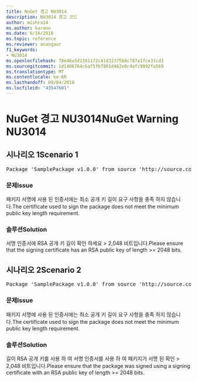```yaml
---
title: NuGet 경고 NU3014
description: NU3014 경고 코드
author: mishra14
ms.author: karann
ms.date: 8/16/2018
ms.topic: reference
ms.reviewer: anangaur
f1_keywords:
- NU3014
ms.openlocfilehash: 78e48a5d1381172c41d32375b8c787a17ce31cd3
ms.sourcegitcommit: 1d1406764c6af5fb7801d462e0c4afc9092fa569
ms.translationtype: MT
ms.contentlocale: ko-KR
ms.lasthandoff: 09/04/2018
ms.locfileid: "43547601"
---
```

# <a name="nuget-warning-nu3014"></a><span data-ttu-id="e4158-103">NuGet 경고 NU3014</span><span class="sxs-lookup"><span data-stu-id="e4158-103">NuGet Warning NU3014</span></span>

## <a name="scenario-1"></a><span data-ttu-id="e4158-104">시나리오 1</span><span class="sxs-lookup"><span data-stu-id="e4158-104">Scenario 1</span></span>

<pre>Package 'SamplePackage v1.0.0' from source 'http://source.com/index.json': The signing certificate does not meet a minimum public key length requirement.</pre>

### <a name="issue"></a><span data-ttu-id="e4158-105">문제</span><span class="sxs-lookup"><span data-stu-id="e4158-105">Issue</span></span>

<span data-ttu-id="e4158-106">패키지 서명에 사용 된 인증서에는 최소 공개 키 길이 요구 사항을 충족 하지 않습니다.</span><span class="sxs-lookup"><span data-stu-id="e4158-106">The certificate used to sign the package does not meet the minimum public key length requirement.</span></span>


### <a name="solution"></a><span data-ttu-id="e4158-107">솔루션</span><span class="sxs-lookup"><span data-stu-id="e4158-107">Solution</span></span>

<span data-ttu-id="e4158-108">서명 인증서에 RSA 공개 키 길이 확인 하세요 > 2,048 비트입니다.</span><span class="sxs-lookup"><span data-stu-id="e4158-108">Please ensure that the signing certificate has an RSA public key of length >= 2048 bits.</span></span>



## <a name="scenario-2"></a><span data-ttu-id="e4158-109">시나리오 2</span><span class="sxs-lookup"><span data-stu-id="e4158-109">Scenario 2</span></span>

<pre>Package 'SamplePackage v1.0.0' from source 'http://source.com/index.json': The primary signature's certificate does not meet a minimum public key length requirement.</pre>

### <a name="issue"></a><span data-ttu-id="e4158-110">문제</span><span class="sxs-lookup"><span data-stu-id="e4158-110">Issue</span></span>

<span data-ttu-id="e4158-111">패키지 서명에 사용 된 인증서에는 최소 공개 키 길이 요구 사항을 충족 하지 않습니다.</span><span class="sxs-lookup"><span data-stu-id="e4158-111">The certificate used to sign the package does not meet the minimum public key length requirement.</span></span>


### <a name="solution"></a><span data-ttu-id="e4158-112">솔루션</span><span class="sxs-lookup"><span data-stu-id="e4158-112">Solution</span></span>

<span data-ttu-id="e4158-113">길이 RSA 공개 키를 사용 하 여 서명 인증서를 사용 하 여 패키지가 서명 된 확인 > 2,048 비트입니다.</span><span class="sxs-lookup"><span data-stu-id="e4158-113">Please ensure that the package was signed using a signing certificate with an RSA public key of length >= 2048 bits.</span></span>


